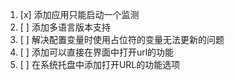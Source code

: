 1. [x] 添加应用只能启动一个监测
2. [ ] 添加多语言版本支持
3. [ ] 解决配置变量时使用占位符的变量无法更新的问题
4. [ ] 添加可以直接在界面中打开url的功能
5. [ ] 在系统托盘中添加打开URL的功能选项